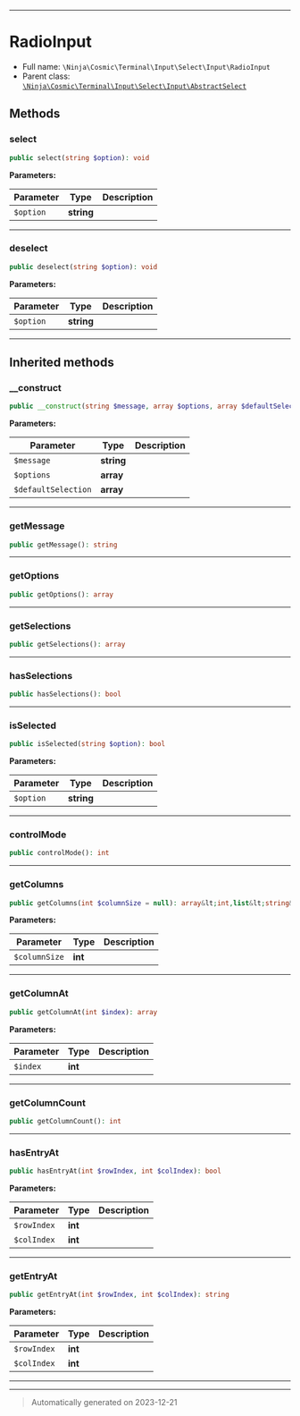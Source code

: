 ***

# RadioInput





* Full name: `\Ninja\Cosmic\Terminal\Input\Select\Input\RadioInput`
* Parent class: [`\Ninja\Cosmic\Terminal\Input\Select\Input\AbstractSelect`](./AbstractSelect.md)




## Methods


### select



```php
public select(string $option): void
```








**Parameters:**

| Parameter | Type | Description |
|-----------|------|-------------|
| `$option` | **string** |  |





***

### deselect



```php
public deselect(string $option): void
```








**Parameters:**

| Parameter | Type | Description |
|-----------|------|-------------|
| `$option` | **string** |  |





***


## Inherited methods


### __construct



```php
public __construct(string $message, array $options, array $defaultSelection = []): mixed
```








**Parameters:**

| Parameter | Type | Description |
|-----------|------|-------------|
| `$message` | **string** |  |
| `$options` | **array** |  |
| `$defaultSelection` | **array** |  |





***

### getMessage



```php
public getMessage(): string
```












***

### getOptions



```php
public getOptions(): array
```












***

### getSelections



```php
public getSelections(): array
```












***

### hasSelections



```php
public hasSelections(): bool
```












***

### isSelected



```php
public isSelected(string $option): bool
```








**Parameters:**

| Parameter | Type | Description |
|-----------|------|-------------|
| `$option` | **string** |  |





***

### controlMode



```php
public controlMode(): int
```












***

### getColumns



```php
public getColumns(int $columnSize = null): array&lt;int,list&lt;string&gt;&gt;
```








**Parameters:**

| Parameter | Type | Description |
|-----------|------|-------------|
| `$columnSize` | **int** |  |





***

### getColumnAt



```php
public getColumnAt(int $index): array
```








**Parameters:**

| Parameter | Type | Description |
|-----------|------|-------------|
| `$index` | **int** |  |





***

### getColumnCount



```php
public getColumnCount(): int
```












***

### hasEntryAt



```php
public hasEntryAt(int $rowIndex, int $colIndex): bool
```








**Parameters:**

| Parameter | Type | Description |
|-----------|------|-------------|
| `$rowIndex` | **int** |  |
| `$colIndex` | **int** |  |





***

### getEntryAt



```php
public getEntryAt(int $rowIndex, int $colIndex): string
```








**Parameters:**

| Parameter | Type | Description |
|-----------|------|-------------|
| `$rowIndex` | **int** |  |
| `$colIndex` | **int** |  |





***


***
> Automatically generated on 2023-12-21
